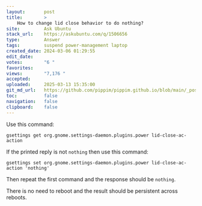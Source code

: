 ```yaml
---
layout:       post
title:        >
    How to change lid close behavior to do nothing?
site:         Ask Ubuntu
stack_url:    https://askubuntu.com/q/1506656
type:         Answer
tags:         suspend power-management laptop
created_date: 2024-03-06 01:29:55
edit_date:    
votes:        "6 "
favorites:    
views:        "7,176 "
accepted:     
uploaded:     2025-03-13 15:35:00
git_md_url:   https://github.com/pippim/pippim.github.io/blob/main/_posts/2024/2024-03-06-How-to-change-lid-close-behavior-to-do-nothing_.md
toc:          false
navigation:   false
clipboard:    false
---
```


Use this command:

``` 
gsettings get org.gnome.settings-daemon.plugins.power lid-close-ac-action
```

If the printed reply is not `nothing` then use this command:

``` 
gsettings set org.gnome.settings-daemon.plugins.power lid-close-ac-action 'nothing'
```

Then repeat the first command and the response should be `nothing`.

There is no need to reboot and the result should be persistent across reboots.
